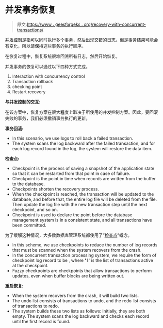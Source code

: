 # 并发事务恢复

> 原文:[https://www . geesforgeks . org/recovery-with-concurrent-transactions/](https://www.geeksforgeeks.org/recovery-with-concurrent-transactions/)

[并发控制](https://www.geeksforgeeks.org/concurrency-control-in-dbms/)是指可以同时执行多个事务，然后出现交错的日志。但是事务结果可能会有变化，所以请保持这些事务的执行顺序。

在恢复过程中，恢复系统很难回溯所有日志，然后开始恢复。

并发事务的恢复可以通过以下四种方式完成。

1.  Interaction with concurrency control
2.  Transaction rollback
3.  checking point
4.  Restart recovery

**与并发控制的交互:**

在该方案中，恢复方案在很大程度上取决于所使用的并发控制方案。因此，要回滚失败的事务，我们必须撤销事务执行的更新。

**事务回滚:**

*   In this scenario, we use logs to roll back a failed transaction.
*   The system scans the log backward after the failed transaction, and for each log record found in the log, the system will restore the data item.

**检查点:**

*   Checkpoint is the process of saving a snapshot of the application state so that it can be restarted from that point in case of failure.
*   Checkpoint is the point in time when records are written from the buffer to the database.
*   Checkpoints shorten the recovery process.
*   When the checkpoint is reached, the transaction will be updated to the database, and before that, the entire log file will be deleted from the file. Then update the log file with the new transaction step until the next checkpoint, and so on.
*   Checkpoint is used to declare the point before the database management system is in a consistent state, and all transactions have been committed.

为了缓解这种情况，大多数数据库管理系统都使用了“[检查点](https://www.geeksforgeeks.org/log-based-recovery-in-dbms/)”概念。

*   In this scheme, we use checkpoints to reduce the number of log records that must be scanned when the system recovers from the crash.
*   In the concurrent transaction processing system, we require the form of checkpoint log record to be , where **' l'** is the list of transactions active at the checkpoint.
*   Fuzzy checkpoints are checkpoints that allow transactions to perform updates, even when buffer blocks are being written out.

**重启恢复:**

*   When the system recovers from the crash, it will build two lists.
*   The undo list consists of transactions to undo, and the redo list consists of transactions to redo.
*   The system builds these two lists as follows: Initially, they are both empty. The system scans the log backward and checks each record until the first record is found.